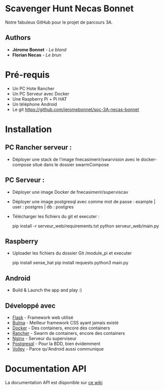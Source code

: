 # Scavenger Hunt Necas Bonnet
Notre fabuleux GitHub pour le projet de parcours 3A.

## Authors

* **Jérome Bonnet** - *Le blond*
* **Florian Necas** - *Le brun*

# Pré-requis
- Un PC Hote Rancher
- Un PC Serveur avec Docker
- Une Raspberry Pi + Pi HAT 
- Un téléphone Android
- Le git https://github.com/jeromebonnet/soc-3A-necas-bonnet

# Installation

## PC Rancher serveur : 
- Déployer une stack de l'image fnecasimerir/swarvision avec le docker-compose situé dans le dossier swarmCompose

## PC Serveur :
- Déployer une image Docker de fnecasimerir/superviscav
- Déployer une image postgresql avec comme mot de passe : example | user : postgres | db : postgres
- Télécharger les fichiers du git et executer :


    pip install -r serveur_web/requirements.txt
    python serveur_web/main.py


## Raspberry
- Uploader les fichiers du dossier Git /module_pi et executer


    pip install sense_hat
    pip install requests
    python3 main.py


## Android
- Build & Launch the app and play :)

## Développé avec

* [Flask](http://flask.pocoo.org/) - Framework web utilisé
* [Bulma](https://bulma.io/) - Meilleur framework CSS ayant jamais existé
* [Docker](https://www.docker.com/) - Des containers, encore des containers
* [Rancher](http://rancher.com/) - Swarm de containers, encore des containers
* [Nginx](https://nginx.org/en/) - Serveur du superviseur
* [Postgresql](https://www.postgresql.org/?&) - Pour la BDD, bien évidemment
* [Volley](https://developer.android.com/training/volley/index.html) - Parce qu'Android aussi communique

# Documentation API

La documentation API est disponible sur [ce wiki](http://fnecas.ovh:3000/doku.php?id=wiki:scavhunt)





